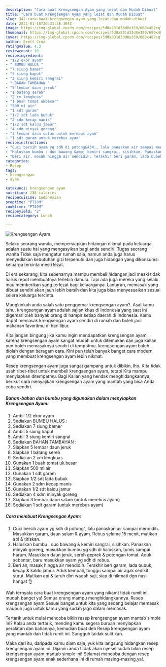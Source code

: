 ```yaml
---
description: "Cara buat Krengsengan Ayam yang lezat dan Mudah Dibuat"
title: "Cara buat Krengsengan Ayam yang lezat dan Mudah Dibuat"
slug: 342-cara-buat-krengsengan-ayam-yang-lezat-dan-mudah-dibuat
date: 2021-01-16T20:31:38.194Z
image: https://img-global.cpcdn.com/recipes/5d0a831d33d8e350/680x482cq70/krengsengan-ayam-foto-resep-utama.jpg
thumbnail: https://img-global.cpcdn.com/recipes/5d0a831d33d8e350/680x482cq70/krengsengan-ayam-foto-resep-utama.jpg
cover: https://img-global.cpcdn.com/recipes/5d0a831d33d8e350/680x482cq70/krengsengan-ayam-foto-resep-utama.jpg
author: Brett Cruz
ratingvalue: 4.3
reviewcount: 10
recipeingredient:
- "1/2 ekor ayam"
- " BUMBU HALUS "
- "7 siung bamer"
- "5 siung baput"
- "3 siung kemiri sangrai"
- " BAHAN TAMBAHAN "
- "5 lembar daun jeruk"
- "1 batang sereh"
- "2 cm lengkuas"
- "1 buah tomat ukbesar"
- "500 ml air"
- "1 sdt garam"
- "1/2 sdt lada bubuk"
- "2 sdm kecap manis"
- "1/2 sdt kaldu jamur"
- "4 sdm minyak goreng"
- "3 lembar daun salam untuk merebus ayam"
- "1 sdt garam untuk merebus ayam"
recipeinstructions:
- "Cuci bersih ayam yg sdh di potong&#34;, lalu panaskan air sampai mendidih. Masukkan garam, daun salam &amp; ayam. Rebus selama 15 menit, matikan api &amp; tiriskan."
- "Haluskan bumbu : duo bawang &amp; kemiri sangrai, sisihkan. Panaskan minyak goreng, masukkan bumbu yg sdh di haluskan, tumis sampai harum. Masukkan daun jeruk, sereh geprek &amp; potongan tomat. Aduk sebentar, baru masukkan ayam yg sdh di rebus."
- "Beri air, masak hingga air mendidih. Terakhir beri garam, lada bubuk, kecap &amp; kaldu jamur. Aduk kembali, tunggu sampai air agak sedikit surut. Matikan api &amp; taruh dlm wadah saji, siap di nikmati dgn nasi hangat 👌"
categories:
- Resep
tags:
- krengsengan
- ayam

katakunci: krengsengan ayam 
nutrition: 238 calories
recipecuisine: Indonesian
preptime: "PT10M"
cooktime: "PT49M"
recipeyield: "2"
recipecategory: Lunch

---
```



![Krengsengan Ayam](https://img-global.cpcdn.com/recipes/5d0a831d33d8e350/680x482cq70/krengsengan-ayam-foto-resep-utama.jpg)

Selaku seorang wanita, mempersiapkan hidangan nikmat pada keluarga adalah suatu hal yang mengasyikan bagi anda sendiri. Tugas seorang  wanita Tidak saja mengatur rumah saja, namun anda juga harus menyediakan kebutuhan gizi terpenuhi dan juga hidangan yang dikonsumsi keluarga tercinta mesti lezat.

Di era  sekarang, kita sebenarnya mampu membeli hidangan jadi meski tidak harus repot membuatnya terlebih dahulu. Tapi ada juga mereka yang selalu mau memberikan yang terlezat bagi keluarganya. Lantaran, memasak yang dibuat sendiri akan jauh lebih bersih dan kita juga bisa menyesuaikan sesuai selera keluarga tercinta. 



Mungkinkah anda salah satu penggemar krengsengan ayam?. Asal kamu tahu, krengsengan ayam adalah sajian khas di Indonesia yang saat ini digemari oleh banyak orang di hampir setiap daerah di Indonesia. Kamu dapat memasak krengsengan ayam sendiri di rumah dan boleh jadi makanan favoritmu di hari libur.

Kita jangan bingung jika kamu ingin mendapatkan krengsengan ayam, karena krengsengan ayam sangat mudah untuk ditemukan dan juga kalian pun boleh memasaknya sendiri di tempatmu. krengsengan ayam boleh diolah dengan beragam cara. Kini pun telah banyak banget cara modern yang membuat krengsengan ayam lebih nikmat.

Resep krengsengan ayam juga sangat gampang untuk dibikin, lho. Kita tidak usah ribet-ribet untuk membeli krengsengan ayam, tetapi Kita mampu menyiapkan ditempatmu. Bagi Kalian yang hendak menghidangkannya, berikut cara menyajikan krengsengan ayam yang mantab yang bisa Anda coba sendiri.

<!--inarticleads1-->

##### Bahan-bahan dan bumbu yang digunakan dalam menyiapkan Krengsengan Ayam:

1. Ambil 1/2 ekor ayam
1. Sediakan  BUMBU HALUS :
1. Sediakan 7 siung bamer
1. Ambil 5 siung baput
1. Ambil 3 siung kemiri sangrai
1. Sediakan  BAHAN TAMBAHAN :
1. Siapkan 5 lembar daun jeruk
1. Siapkan 1 batang sereh
1. Sediakan 2 cm lengkuas
1. Gunakan 1 buah tomat uk.besar
1. Siapkan 500 ml air
1. Gunakan 1 sdt garam
1. Siapkan 1/2 sdt lada bubuk
1. Gunakan 2 sdm kecap manis
1. Gunakan 1/2 sdt kaldu jamur
1. Sediakan 4 sdm minyak goreng
1. Siapkan 3 lembar daun salam (untuk merebus ayam)
1. Sediakan 1 sdt garam (untuk merebus ayam)




<!--inarticleads2-->

##### Cara membuat Krengsengan Ayam:

1. Cuci bersih ayam yg sdh di potong&#34;, lalu panaskan air sampai mendidih. Masukkan garam, daun salam &amp; ayam. Rebus selama 15 menit, matikan api &amp; tiriskan.
1. Haluskan bumbu : duo bawang &amp; kemiri sangrai, sisihkan. Panaskan minyak goreng, masukkan bumbu yg sdh di haluskan, tumis sampai harum. Masukkan daun jeruk, sereh geprek &amp; potongan tomat. Aduk sebentar, baru masukkan ayam yg sdh di rebus.
1. Beri air, masak hingga air mendidih. Terakhir beri garam, lada bubuk, kecap &amp; kaldu jamur. Aduk kembali, tunggu sampai air agak sedikit surut. Matikan api &amp; taruh dlm wadah saji, siap di nikmati dgn nasi hangat 👌




Wah ternyata cara buat krengsengan ayam yang nikamt tidak rumit ini mudah banget ya! Semua orang mampu menghidangkannya. Resep krengsengan ayam Sesuai banget untuk kita yang sedang belajar memasak maupun juga untuk kamu yang sudah jago dalam memasak.

Tertarik untuk mulai mencoba bikin resep krengsengan ayam mantab simple ini? Kalau anda tertarik, mending kamu segera buruan menyiapkan peralatan dan bahannya, kemudian buat deh Resep krengsengan ayam yang mantab dan tidak rumit ini. Sungguh taidak sulit kan. 

Maka dari itu, daripada kamu diam saja, yuk kita langsung hidangkan resep krengsengan ayam ini. Dijamin anda tiidak akan nyesel sudah bikin resep krengsengan ayam mantab simple ini! Selamat mencoba dengan resep krengsengan ayam enak sederhana ini di rumah masing-masing,ya!.

